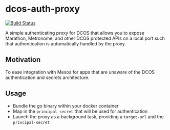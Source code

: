 dcos-auth-proxy
===

[![Build Status](https://travis-ci.org/matt-deboer/dcos-auth-proxy.svg?branch=master)](https://travis-ci.org/matt-deboer/dcos-auth-proxy)

A simple authenticating proxy for DCOS that allows you to expose Marathon, Metronome, and other
DCOS protected APIs on a local port such that authentication is automatically handled by the proxy.

Motivation
---

To ease integration with Mesos for apps that are unaware of the DCOS authentication and secrets architecture.

Usage
---

- Bundle the go binary within your docker container
- Map in the `principal secret` that will be used for authentication
- Launch the proxy as a background task, providing a `target-url` and the `principal-secret`

